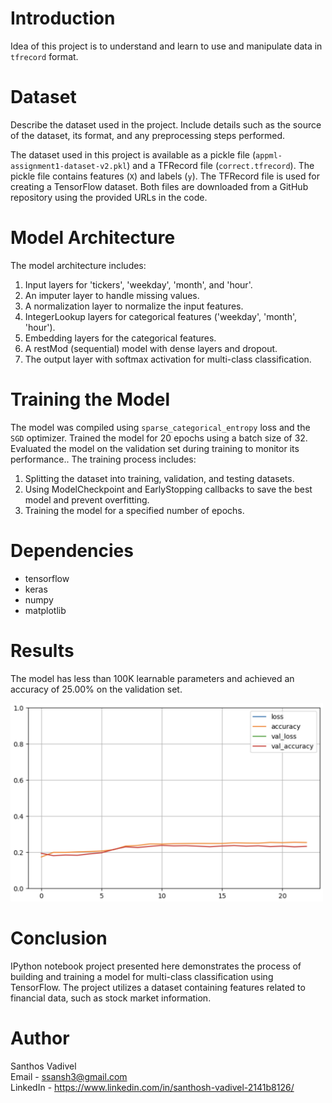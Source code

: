 # Introduction
Idea of this project is to understand and learn to use and manipulate data in `tfrecord` format.

# Dataset
Describe the dataset used in the project. Include details such as the source of the dataset, its format, and any preprocessing steps performed.

The dataset used in this project is available as a pickle file (`appml-assignment1-dataset-v2.pkl`) and a TFRecord file (`correct.tfrecord`). The pickle file contains features (`X`) and labels (`y`). The TFRecord file is used for creating a TensorFlow dataset. Both files are downloaded from a GitHub repository using the provided URLs in the code.

# Model Architecture
The model architecture includes:
<ol>
<li>Input layers for 'tickers', 'weekday', 'month', and 'hour'.</li>
<li>An imputer layer to handle missing values.</li>
<li>A normalization layer to normalize the input features.</li>
<li>IntegerLookup layers for categorical features ('weekday', 'month', 'hour').</li>
<li>Embedding layers for the categorical features.</li>
<li>A restMod (sequential) model with dense layers and dropout.</li>
<li>The output layer with softmax activation for multi-class classification.</li>
</ol>
  
# Training the Model
The model was compiled using `sparse_categorical_entropy` loss and the `SGD` optimizer. Trained the model for 20 epochs using a batch size of 32. Evaluated the model on the validation set during training to monitor its performance.. The training process includes:

<ol>
<li>Splitting the dataset into training, validation, and testing datasets.</li>
<li>Using ModelCheckpoint and EarlyStopping callbacks to save the best model and prevent overfitting.</li>
<li>Training the model for a specified number of epochs.</li>
</ol>

# Dependencies
<ul>
<li>tensorflow</li>
<li>keras</li>
<li>numpy</li>
<li>matplotlib</li>
</ul>

# Results
The model has less than 100K learnable parameters and achieved an accuracy of 25.00% on the validation set.

<img src="https://github.com/SanthoshV14/FX-price-prediction/blob/main/img/accuracy-plot.png" width=500 />

# Conclusion
IPython notebook project presented here demonstrates the process of building and training a model for multi-class classification using TensorFlow. The project utilizes a dataset containing features related to financial data, such as stock market information.

# Author
Santhos Vadivel </br>
Email - ssansh3@gmail.com </br>
LinkedIn - https://www.linkedin.com/in/santhosh-vadivel-2141b8126/ </br>
